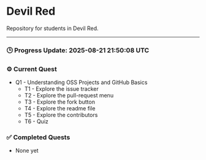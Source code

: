 # Devil Red

Repository for students in Devil Red.

---

### 🕒 Progress Update: 2025-08-21 21:50:08 UTC

### ⚙️ Current Quest

- Q1 - Understanding OSS Projects and GitHub Basics
  - T1 - Explore the issue tracker
  - T2 - Explore the pull-request menu
  - T3 - Explore the fork button
  - T4 - Explore the readme file
  - T5 - Explore the contributors
  - T6 - Quiz

### ✅ Completed Quests

- None yet
